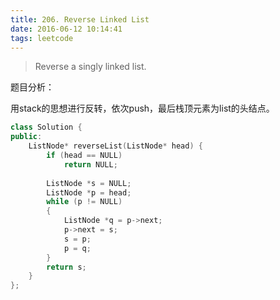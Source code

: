 ```yaml
---
title: 206. Reverse Linked List
date: 2016-06-12 10:14:41
tags: leetcode
---
```


> Reverse a singly linked list.

题目分析：

用stack的思想进行反转，依次push，最后栈顶元素为list的头结点。

```c++
class Solution {
public:
    ListNode* reverseList(ListNode* head) {
        if (head == NULL)
            return NULL;
            
        ListNode *s = NULL;
        ListNode *p = head;
        while (p != NULL)
        {
            ListNode *q = p->next;
            p->next = s;
            s = p;
            p = q;
        }
        return s;
    }
};
```